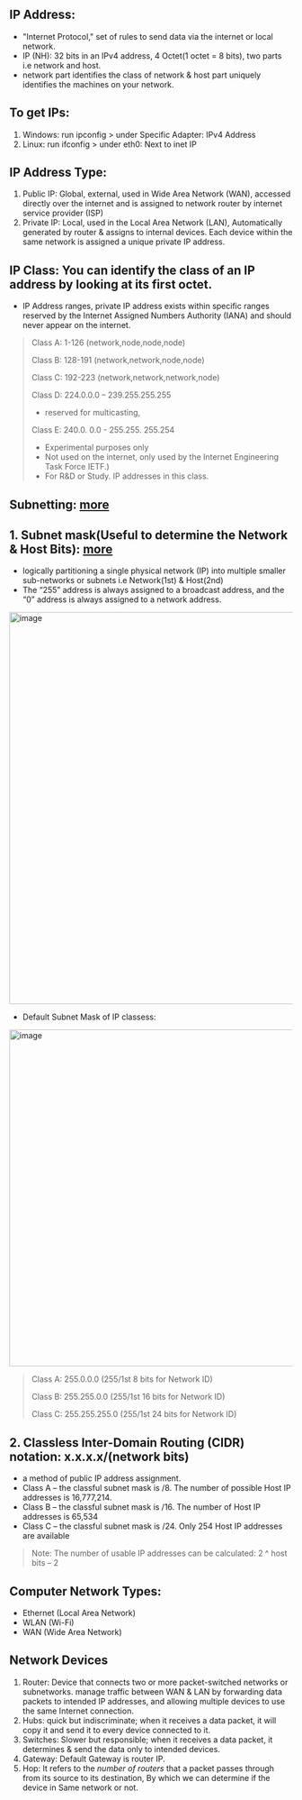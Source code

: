 ## IP Address:
- "Internet Protocol," set of rules to send data via the internet or local network.
- IP (NH): 32 bits in an IPv4 address, 4 Octet(1 octet = 8 bits), two parts i.e network and host.
- network part identifies the class of network & host part uniquely identifies the machines on your network.

## To get IPs:
1. Windows: run ipconfig > under Specific Adapter: IPv4 Address
2. Linux: run ifconfig > under eth0: Next to inet IP

## IP Address Type:
1. Public IP: Global, external, used in  Wide Area Network (WAN), accessed directly over the internet and is assigned to network router by internet service provider (ISP)
2. Private IP: Local, used in the Local Area Network (LAN), Automatically generated by router & assigns to internal devices. Each device within the same network is assigned a unique private IP address.


## IP Class: You can identify the class of an IP address by looking at its first octet.
- IP Address ranges, private IP address exists within specific ranges reserved by the Internet Assigned Numbers Authority (IANA) and should never appear on the internet. 
> Class A: 1-126 (network,node,node,node)
> 
> Class B: 128-191 (network,network,node,node)
> 
> Class C: 192-223 (network,network,network,node)
> 
> Class D: 224.0.0.0 – 239.255.255.255
> - reserved for multicasting, 
>  
> Class E: 240.0. 0.0 - 255.255. 255.254
> - Experimental purposes only
> - Not used on the internet, only used by the Internet Engineering Task Force IETF.)
> - For R&D or Study. IP addresses in this class.


## Subnetting: [more](https://avinetworks.com/glossary/subnet-mask/)
## 1. Subnet mask(Useful to determine the Network & Host Bits): [more](http://www.steves-internet-guide.com/subnetting-subnet-masks-explained/#:~:text=A%20class%20C%20network%20would,24%20following%20the%20IP%20address.)
- logically partitioning a single physical network (IP) into multiple smaller sub-networks or subnets i.e Network(1st) & Host(2nd)
- The “255” address is always assigned to a broadcast address, and the “0” address is always assigned to a network address.

<img width="696" alt="image" src="https://user-images.githubusercontent.com/40174034/214025494-2aaca0ce-a07a-4f64-bbc6-d028effc02c8.png">


- Default Subnet Mask of IP classess:
<img width="598" alt="image" src="https://user-images.githubusercontent.com/40174034/231966299-5bfea75f-5c3e-4fe1-a87d-cabb628814f0.png">

> Class A: 255.0.0.0 (255/1st 8 bits for Network ID)
> 
> Class B: 255.255.0.0 (255/1st 16 bits for Network ID)
> 
> Class C: 255.255.255.0 (255/1st 24 bits for Network ID)

## 2. Classless Inter-Domain Routing (CIDR) notation: x.x.x.x/(network bits)
- a method of public IP address assignment.
- Class A – the classful subnet mask is /8. The number of possible Host IP addresses is 16,777,214.
- Class B – the classful subnet mask is /16. The number of Host IP addresses is 65,534
- Class C – the classful subnet mask is /24. Only 254 Host IP addresses are available
> Note: The number of usable IP addresses can be calculated: 2 ^ host bits – 2

## Computer Network Types:
- Ethernet (Local Area Network)
- WLAN (Wi-Fi)
- WAN (Wide Area Network)


## Network Devices
1. Router: Device that connects two or more packet-switched networks or subnetworks. manage traffic between WAN & LAN by forwarding data packets to intended IP addresses, and allowing multiple devices to use the same Internet connection.
2. Hubs: quick but indiscriminate; when it receives a data packet, it will copy it and send it to every device connected to it.
3. Switches: Slower but responsible; when it receives a data packet, it determines & send the data only to intended devices.
4. Gateway: Default Gateway is router IP.
5. Hop: It refers to the *number of routers* that a packet passes through from its source to its destination, By which we can determine if the device in Same network or not.
